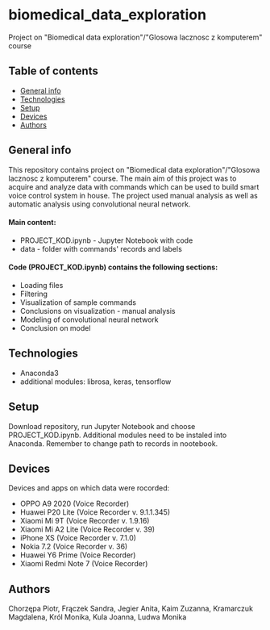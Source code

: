 # biomedical_data_exploration
Project on "Biomedical data exploration"/"Glosowa lacznosc z komputerem" course

## Table of contents
* [General info](#general-info)
* [Technologies](#technologies)
* [Setup](#setup)
* [Devices](#devices)
* [Authors](#authors)

## General info
This repository contains project on "Biomedical data exploration"/"Glosowa lacznosc z komputerem" course. The main aim of this project was to acquire and analyze data with commands which can be used to build smart voice control system in house.
The project used manual analysis as well as automatic analysis using convolutional neural network.

#### Main content:
- PROJECT_KOD.ipynb - Jupyter Notebook with code
- data - folder with commands' records and labels

#### Code (PROJECT_KOD.ipynb) contains the following sections:
- Loading files
- Filtering
- Visualization of sample commands
- Conclusions on visualization - manual analysis
- Modeling of convolutional neural network
- Conclusion on model

## Technologies
- Anaconda3
- additional modules: librosa, keras, tensorflow

## Setup
Download repository, run Jupyter Notebook and choose PROJECT_KOD.ipynb. Additional modules need to be instaled into Anaconda. Remember to change path to records in nootebook.

## Devices
Devices and apps on which data were rocorded:
- OPPO A9 2020 (Voice Recorder)
- Huawei P20 Lite (Voice Recorder v. 9.1.1.345)
- Xiaomi Mi 9T (Voice Recorder v. 1.9.16)
- Xiaomi Mi A2 Lite (Voice Recorder v. 39)
- iPhone XS (Voice Recorder v. 7.1.0)
- Nokia 7.2 (Voice Recorder v. 36)
- Huawei Y6 Prime (Voice Recorder)
- Xiaomi Redmi Note 7 (Voice Recorder)

## Authors
Chorzępa Piotr, Frączek Sandra, Jegier Anita, Kaim Zuzanna, Kramarczuk Magdalena, Król Monika, Kula Joanna, Ludwa Monika